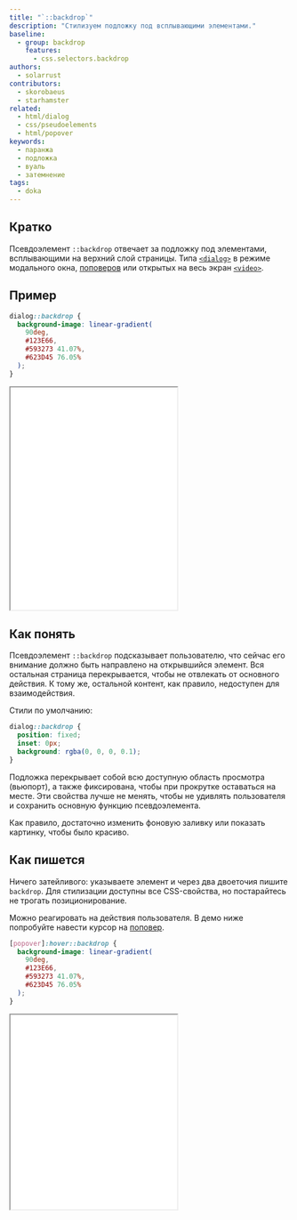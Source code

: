 ```yaml
---
title: "`::backdrop`"
description: "Стилизуем подложку под всплывающими элементами."
baseline:
  - group: backdrop
    features:
      - css.selectors.backdrop
authors:
  - solarrust
contributors:
  - skorobaeus
  - starhamster
related:
  - html/dialog
  - css/pseudoelements
  - html/popover
keywords:
  - паранжа
  - подложка
  - вуаль
  - затемнение
tags:
  - doka
---
```


## Кратко

Псевдоэлемент `::backdrop` отвечает за подложку под элементами, всплывающими на верхний слой страницы. Типа [`<dialog>`](/html/dialog/) в режиме модального окна, [поповеров](/html/popover/) или открытых на весь экран [`<video>`](/html/video/).

## Пример

```css
dialog::backdrop {
  background-image: linear-gradient(
    90deg,
    #123E66,
    #593273 41.07%,
    #623D45 76.05%
  );
}
```

<iframe title="Базовый пример" src="demos/base/" height="400"></iframe>

## Как понять

Псевдоэлемент `::backdrop` подсказывает пользователю, что сейчас его внимание должно быть направлено на открывшийся элемент. Вся остальная страница перекрывается, чтобы не отвлекать от основного действия. К тому же, остальной контент, как правило, недоступен для взаимодействия.

Стили по умолчанию:

```css
dialog::backdrop {
  position: fixed;
  inset: 0px;
  background: rgba(0, 0, 0, 0.1);
}
```

Подложка перекрывает собой всю доступную область просмотра (вьюпорт), а также фиксирована, чтобы при прокрутке оставаться на месте. Эти свойства лучше не менять, чтобы не удивлять пользователя и сохранить основную функцию псевдоэлемента.

Как правило, достаточно изменить фоновую заливку или показать картинку, чтобы было красиво.

## Как пишется

Ничего затейливого: указываете элемент и через два двоеточия пишите `backdrop`. Для стилизации доступны все CSS-свойства, но постарайтесь не трогать позиционирование.

Можно реагировать на действия пользователя. В демо ниже попробуйте навести курсор на [поповер](/html/popover/).

```css
[popover]:hover::backdrop {
  background-image: linear-gradient(
    90deg,
    #123E66,
    #593273 41.07%,
    #623D45 76.05%
  );
}
```

<iframe title="Реагируем на наведение курсора" src="demos/hover/" height="350"></iframe>
